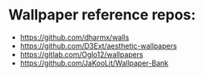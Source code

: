 # Wallpaper reference repos:
* https://github.com/dharmx/walls
* https://github.com/D3Ext/aesthetic-wallpapers
* https://gitlab.com/Oglo12/wallpapers
* https://github.com/JaKooLit/Wallpaper-Bank
